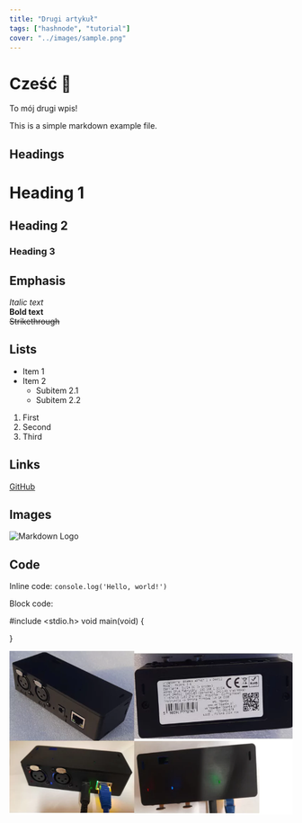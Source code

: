 ```yaml
---
title: "Drugi artykuł"
tags: ["hashnode", "tutorial"]
cover: "../images/sample.png"
---
```


# Cześć 👋

To mój drugi wpis!



This is a simple markdown example file.

## Headings

# Heading 1
## Heading 2
### Heading 3

## Emphasis

*Italic text*  
**Bold text**  
~~Strikethrough~~

## Lists

- Item 1
- Item 2
    - Subitem 2.1
    - Subitem 2.2

1. First
2. Second
3. Third

## Links

[GitHub](https://github.com)

## Images

![Markdown Logo](https://markdown-here.com/img/icon256.png)

## Code

Inline code: `console.log('Hello, world!')`

Block code:

#include <stdio.h>
void main(void)
{

}

![promyk](../images/36-multiobudowa-6753241cb0c97.webp)
